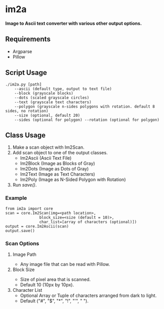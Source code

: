 # im2a
__Image to Ascii text converter with various other output options.__

## Requirements

- Argparse
- Pillow

## Script Usage

```
./im2a.py [path] 
    --ascii (default type, output to text file)
    --block (grayscale blocks)
    --dots (scaled grayscale circles)
    --text (grayscale text characters)
    --polygon (grayscale n-sides polygons with rotation. default 8 sides, no rotation)
    --size (optional, default 20)
    --sides (optional for polygon) --rotation (optional for polygon)
```

## Class Usage

1. Make a scan object with Im2Scan.
2. Add scan object to one of the output classes.
    * Im2Ascii (Ascii Text File)
    * Im2Block (Image as Blocks of Gray)
    * Im2Dots (Image as Dots of Gray)
    * Im2Text (Image as Text Characters)
    * Im2Poly (Image as N-Sided Polygon with Rotation)
3. Run _save()_.

### Example

```
from im2a import core
scan = core.Im2Scan(img=<path location>, 
               block_size=<size (default = 10)>, 
               char_list=[array of characters (optional)])
output = core.Im2Ascii(scan)
output.save()
```

### Scan Options

1. Image Path <String Path Location>
    * Any image file that can be read with Pillow.
2. Block Size <Int>
    * Size of pixel area that is scanned.
    * Default 10 (10px by 10px).
3. Character List
    * Optional Array or Tuple of characters arranged from dark to light.
    * Default ("#", "$", "*", "!", "'", " ").
    
